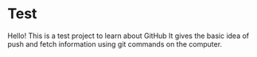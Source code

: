 # Test
Hello! This is a test project to learn about GitHub
It gives the basic idea of push and fetch information using git commands on the computer. 
